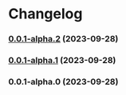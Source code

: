 # Changelog
### [0.0.1-alpha.2](https://github.com/isubo-org/types-isubo-core/compare/v0.0.1-alpha.1...v0.0.1-alpha.2) (2023-09-28)

### [0.0.1-alpha.1](https://github.com/isubo-org/types-isubo-core/compare/v0.0.1-alpha.0...v0.0.1-alpha.1) (2023-09-28)

### 0.0.1-alpha.0 (2023-09-28)
